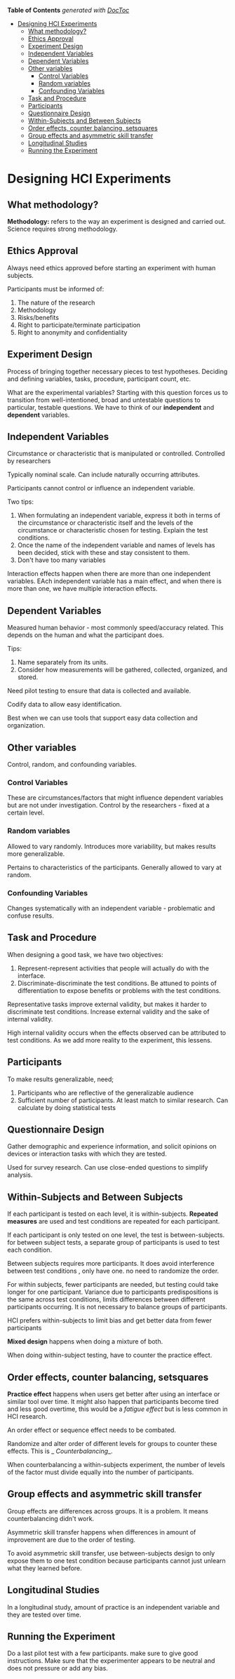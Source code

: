 <!-- START doctoc generated TOC please keep comment here to allow auto update -->
<!-- DON'T EDIT THIS SECTION, INSTEAD RE-RUN doctoc TO UPDATE -->
**Table of Contents**  *generated with [DocToc](https://github.com/thlorenz/doctoc)*

- [Designing HCI Experiments](#designing-hci-experiments)
  - [What methodology?](#what-methodology)
  - [Ethics Approval](#ethics-approval)
  - [Experiment Design](#experiment-design)
  - [Independent Variables](#independent-variables)
  - [Dependent Variables](#dependent-variables)
  - [Other variables](#other-variables)
    - [Control Variables](#control-variables)
    - [Random variables](#random-variables)
    - [Confounding Variables](#confounding-variables)
  - [Task and Procedure](#task-and-procedure)
  - [Participants](#participants)
  - [Questionnaire Design](#questionnaire-design)
  - [Within-Subjects and Between Subjects](#within-subjects-and-between-subjects)
  - [Order effects, counter balancing, setsquares](#order-effects-counter-balancing-setsquares)
  - [Group effects and asymmetric skill transfer](#group-effects-and-asymmetric-skill-transfer)
  - [Longitudinal Studies](#longitudinal-studies)
  - [Running the Experiment](#running-the-experiment)

<!-- END doctoc generated TOC please keep comment here to allow auto update -->

# Designing HCI Experiments

## What methodology?

**Methodology:** refers to the way an experiment is designed and carried out. Science requires
strong methodology.

## Ethics Approval

Always need ethics approved before starting an experiment with human subjects.

Participants must be informed of:

1. The nature of the research
2. Methodology
3. Risks/benefits
4. Right to participate/terminate participation
5. Right to anonymity and confidentiality

## Experiment Design

Process of bringing together necessary pieces to test hypotheses. Deciding and defining variables,
tasks, procedure, participant count, etc.

What are the experimental variables? Starting with this question forces us to transition from
well-intentioned, broad and untestable questions to particular, testable questions.
We have to think of our **independent** and **dependent** variables.

## Independent Variables

Circumstance or characteristic that is manipulated or controlled. Controlled by researchers

Typically nominal scale. Can include naturally occurring attributes.

Participants cannot control or influence an independent variable.

Two tips:

1. When formulating an independent variable, express it both in terms of the circumstance or
   characteristic itself and the levels of the circumstance or characteristic chosen for
   testing. Explain the test conditions.
2. Once the name of the independent variable and names of levels has been decided, stick with these
   and stay consistent to them.
3. Don't have too many variables

Interaction effects happen when there are more than one independent variables. EAch independent
variable has a main effect, and when there is more than one, we have multiple interaction effects.

## Dependent Variables

Measured human behavior - most commonly speed/accuracy related. This depends on the human and what
the participant does.

Tips:

1. Name separately from its units.
2. Consider how measurements will be gathered, collected, organized, and stored.

Need pilot testing to ensure that data is collected and available.

Codify data to allow easy identification.

Best when we can use tools that support easy data collection and organization.

## Other variables

Control, random, and confounding variables.

### Control Variables

These are circumstances/factors that might influence dependent variables but are not under
investigation. Control by the researchers - fixed at a certain level.

### Random variables

Allowed to vary randomly. Introduces more variability, but makes results more generalizable.

Pertains to characteristics of the participants. Generally allowed to vary at random.

### Confounding Variables

Changes systematically with an independent variable - problematic and confuse results.

## Task and Procedure

When designing a good task, we have two objectives:

1. Represent-represent activities that people will actually do with the interface.
2. Discriminate-discriminate the test conditions. Be attuned to points of differentiation to expose
   benefits or problems with the test conditions.

Representative tasks improve external validity, but makes it harder to discriminate test conditions.
Increase external validity and the sake of internal validity.

High internal validity occurs when the effects observed can be attributed to test conditions. As we
add more reality to the experiment, this lessens.

## Participants

To make results generalizable, need;

1. Participants who are reflective of the generalizable audience
2. Sufficient number of participants. At least match to similar research. Can calculate by doing
   statistical tests

## Questionnaire Design

Gather demographic and experience information, and solicit opinions on devices or interaction tasks
with which they are tested.

Used for survey research. Can use close-ended questions to simplify analysis.

## Within-Subjects and Between Subjects

If each participant is tested on each level, it is within-subjects. **Repeated measures** are used
and test conditions are repeated for each participant.

If each participant is only tested on one level, the test is between-subjects. for between subject
tests, a separate group of participants is used to test each condition.

Between subjects requires more participants. It does avoid interference between test conditions ,
only have one. no need to randomize the order.

For within subjects, fewer participants are needed, but testing could take longer for one
participant. Variance due to participants predispositions is the same across test conditions, limits
differences between different participants occurring. It is not necessary to balance groups of
participants.

HCI prefers within-subjects to limit bias and get better data from fewer participants

**Mixed design** happens when doing a mixture of both.

When doing within-subject testing, have to counter the practice effect.

## Order effects, counter balancing, setsquares

**Practice effect** happens when users get better after using an interface or similar tool over
time. It might also happen that participants become tired and less good overtime, this would be a
_fatigue effect_ but is less common in HCI research.

An order effect or sequence effect needs to be combated.

Randomize and alter order of different levels for groups to counter these effects. This is _
_Counterbalancing__.

When counterbalancing a within-subjects experiment, the number of levels of the factor must divide
equally into the number of participants.

## Group effects and asymmetric skill transfer

Group effects are differences across groups. It is a problem. It means counterbalancing didn't work.

Asymmetric skill transfer happens when differences in amount of improvement are due to the order of
testing.

To avoid asymmetric skill transfer, use between-subjects design to only expose them to one test
condition because participants cannot just unlearn what they learned before.

## Longitudinal Studies

In a longitudinal study, amount of practice is an independent variable and they are tested over
time.

## Running the Experiment

Do a last pilot test with a few participants. make sure to give good instructions. Make sure that
the experimenter appears to be neutral and does not pressure or add any bias.
